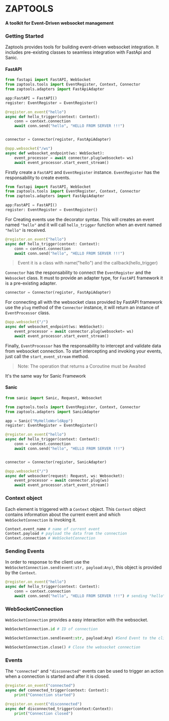 # ZAPTOOLS

#### A toolkit for Event-Driven websocket management

### Getting Started

Zaptools provides tools for building event-driven websocket integration. It includes pre-existing classes to seamless integration with FastApi and Sanic.

#### FastAPI
```python
from fastapi import FastAPI, WebSocket
from zaptools.tools import EventRegister, Context, Connector
from zaptools.adapters import FastApiAdapter

app:FastAPI = FastAPI()
register: EventRegister = EventRegister() 

@register.on_event("hello") 
async def hello_trigger(context: Context):
    conn = context.connection
    await conn.send("hello", "HELLO FROM SERVER !!!") 


connector = Connector(register, FastApiAdapter)

@app.websocket("/ws")
async def websocket_endpoint(ws: WebSocket):
    event_processor = await connector.plug(websocket= ws)
    await event_processor.start_event_stream()
```

Firstly create a `FastAPI` and `EventRegister` instance. `EventRegister` has the responsability to create events.
```python
from fastapi import FastAPI, WebSocket
from zaptools.tools import EventRegister, Context, Connector
from zaptools.adapters import FastApiAdapter

app:FastAPI = FastAPI()
register: EventRegister = EventRegister() 
```
For Creating events use the decorator syntax.
This will creates an event named `"hello"` and it will call `hello_trigger` function when an event named `"hello"` is received.
```python
@register.on_event("hello") 
async def hello_trigger(context: Context):
    conn = context.connection
    await conn.send("hello", "HELLO FROM SERVER !!!") 
```
> Event it is a class with name("hello") and the callback(hello_trigger)

`Connector` has the responsability to connect the `EventRegister` and the `Websocket` class. It must to provide an adapter type, for `FastAPI` framework it is a pre-existing adapter.
```python
connector = Connector(register, FastApiAdapter)
```
For connecting all with the websocket class provided by FastAPI framework use the `plug` method of the `Connector` instance, it will return an instance of `EventProcessor` class.
```python
@app.websocket("/")
async def websocket_endpoint(ws: WebSocket):
    event_processor = await connector.plug(websocket= ws)
    await event_processor.start_event_stream()
```
Finally, `EventProcessor` has the responsability to intercept and validate data from websocket connection. To start intercepting and invoking your events, just call the `start_event_stream` method.

> Note: The operation that returns a Coroutine must be Awaited

It's the same way for Sanic Framework
#### Sanic
```python
from sanic import Sanic, Request, Websocket

from zaptools.tools import EventRegister, Context, Connector
from zaptools.adapters import SanicAdapter

app = Sanic("MyHelloWorldApp")
register: EventRegister = EventRegister()

@register.on_event("hello") 
async def hello_trigger(context: Context):
    conn = context.connection
    await conn.send("hello", "HELLO FROM SERVER !!!") 


connector = Connector(register, SanicAdapter)

@app.websocket("/")
async def websocker(request: Request, ws: Websocket):
    event_processor = await connector.plug(ws)
    await event_processor.start_event_stream()
```
### Context object
Each element is triggered with a `Context` object. This `Context` object contains information about the current event and which `WebSocketConnection` is invoking it.
```python
Context.event_name # name of current event
Context.payload # payload the data from the connection
Context.connection # WebSocketConnection 
```
### Sending Events
In order to response to the client use the `WebSocketConnection.send(event:str, payload:Any)`, this object is provided by the `Context`.
```python
@register.on_event("hello") 
async def hello_trigger(context: Context):
    conn = context.connection
    await conn.send("hello", "HELLO FROM SERVER !!!") # sending "hello" event to client with a payload.
```
### WebSocketConnection
`WebSocketConnection` provides a easy interaction with the websocket.

```python
WebSocketConnection.id # ID of connection

WebSocketConnection.send(event:str, payload:Any) #Send Event to the client

WebSocketConnection.close() # Close the websocket connection
```

### Events

The `"connected"` and `"disconnected"` events can be used to trigger an action when a connection is started and after it is closed.

```python
@register.on_event("connected")
async def connected_trigger(context: Context):
    print("Connection started")

@register.on_event("disconnected")
async def disconnected_trigger(context:Context):
    print("Connection closed")
```